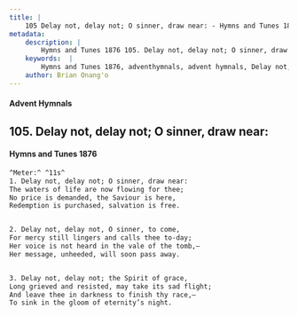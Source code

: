 ```yaml
---
title: |
    105 Delay not, delay not; O sinner, draw near: - Hymns and Tunes 1876
metadata:
    description: |
        Hymns and Tunes 1876 105. Delay not, delay not; O sinner, draw near:. The waters of life are now flowing for thee; No price is demanded, the Saviour is here, Redemption is purchased, salvation is free. 
    keywords:  |
        Hymns and Tunes 1876, adventhymnals, advent hymnals, Delay not, delay not; O sinner, draw near:, The waters of life are now flowing for thee;, 
    author: Brian Onang'o
---
```


#### Advent Hymnals
## 105. Delay not, delay not; O sinner, draw near:
####  Hymns and Tunes 1876

```txt
^Meter:^ ^11s^
1. Delay not, delay not; O sinner, draw near:
The waters of life are now flowing for thee;
No price is demanded, the Saviour is here,
Redemption is purchased, salvation is free.


2. Delay not, delay not, O sinner, to come,
For mercy still lingers and calls thee to-day;
Her voice is not heard in the vale of the tomb,—
Her message, unheeded, will soon pass away.


3. Delay not, delay not; the Spirit of grace,
Long grieved and resisted, may take its sad flight;
And leave thee in darkness to finish thy race,—
To sink in the gloom of eternity’s night.
```